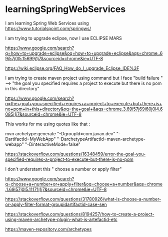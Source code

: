 # learningSpringWebServices
I am learning Spring Web Services using https://www.tutorialspoint.com/springws/

I am trying to upgrade eclipse, now I use ECLIPSE MARS 

https://www.google.com/search?q=how+to+upgrade+eclipse&oq=how+to+upgrade+eclipse&aqs=chrome..69i57j0l5.15699j1j7&sourceid=chrome&ie=UTF-8

https://wiki.eclipse.org/FAQ_How_do_I_upgrade_Eclipse_IDE%3F

I am trying to create maven project using command but I face "build failure " --> "the goal you specified requires a project to execute but there is no pom in this directory"

https://www.google.com/search?q=the+goal+you+specified+requires+a+project+to+execute+but+there+is+no+pom+in+this+directory&oq=the+goal+&aqs=chrome.3.69i57j69i60j0l4.6085j1j7&sourceid=chrome&ie=UTF-8

This works for me using quotes like that :

mvn archetype:generate "-DgroupId=com.javan.dev" "-DartifactId=MyWebApp" "-DarchetypeArtifactId=maven-archetype-webapp" "-DinteractiveMode=false"

https://stackoverflow.com/questions/16348459/error-the-goal-you-specified-requires-a-project-to-execute-but-there-is-no-pom

I don't understant this " choose a number or apply filter"

https://www.google.com/search?q=choose+a+number+or+apply+filter&oq=choose+a+number&aqs=chrome.1.69i57j0l5.11171j1j7&sourceid=chrome&ie=UTF-8

https://stackoverflow.com/questions/31780926/what-is-choose-a-number-or-apply-filter-format-groupidartifactid-case-sen

https://stackoverflow.com/questions/8194257/how-to-create-a-project-using-maven-archetype-plugin-what-is-artefactid-etc

https://maven-repository.com/archetypes


